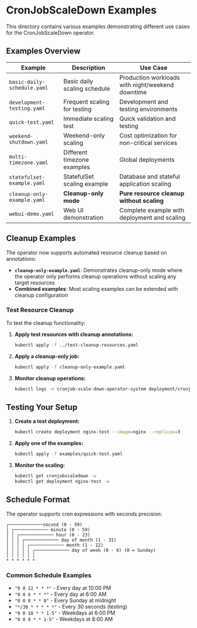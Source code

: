 # CronJobScaleDown Examples

This directory contains various examples demonstrating different use cases for the CronJobScaleDown operator.

## Examples Overview

| Example | Description | Use Case |
|---------|-------------|----------|
| `basic-daily-schedule.yaml` | Basic daily scaling schedule | Production workloads with night/weekend downtime |
| `development-testing.yaml` | Frequent scaling for testing | Development and testing environments |
| `quick-test.yaml` | Immediate scaling test | Quick validation and testing |
| `weekend-shutdown.yaml` | Weekend-only scaling | Cost optimization for non-critical services |
| `multi-timezone.yaml` | Different timezone examples | Global deployments |
| `statefulset-example.yaml` | StatefulSet scaling example | Database and stateful application scaling |
| `cleanup-only-example.yaml` | **Cleanup-only mode** | **Pure resource cleanup without scaling** |
| `webui-demo.yaml` | Web UI demonstration | Complete example with deployment and scaling |

## Cleanup Examples

The operator now supports automated resource cleanup based on annotations:

- **`cleanup-only-example.yaml`**: Demonstrates cleanup-only mode where the operator only performs cleanup operations without scaling any target resources
- **Combined examples**: Most scaling examples can be extended with cleanup configuration

### Test Resource Cleanup

To test the cleanup functionality:

1. **Apply test resources with cleanup annotations:**
   ```bash
   kubectl apply -f ../test-cleanup-resources.yaml
   ```

2. **Apply a cleanup-only job:**
   ```bash
   kubectl apply -f cleanup-only-example.yaml
   ```

3. **Monitor cleanup operations:**
   ```bash
   kubectl logs -n cronjob-scale-down-operator-system deployment/cronjob-scale-down-operator-controller-manager | grep -i cleanup
   ```

## Testing Your Setup

1. **Create a test deployment:**
   ```bash
   kubectl create deployment nginx-test --image=nginx --replicas=3
   ```

2. **Apply one of the examples:**
   ```bash
   kubectl apply -f examples/quick-test.yaml
   ```

3. **Monitor the scaling:**
   ```bash
   kubectl get cronjobscaledown -w
   kubectl get deployment nginx-test -w
   ```

## Schedule Format

The operator supports cron expressions with seconds precision:
```
┌─────────────second (0 - 59)
│ ┌───────────── minute (0 - 59)
│ │ ┌───────────── hour (0 - 23)
│ │ │ ┌───────────── day of month (1 - 31)
│ │ │ │ ┌───────────── month (1 - 12)
│ │ │ │ │ ┌───────────── day of week (0 - 6) (0 = Sunday)
│ │ │ │ │ │
* * * * * *
```

### Common Schedule Examples

- `"0 0 22 * * *"` - Every day at 10:00 PM
- `"0 0 6 * * *"` - Every day at 6:00 AM  
- `"0 0 0 * * 0"` - Every Sunday at midnight
- `"*/30 * * * * *"` - Every 30 seconds (testing)
- `"0 0 18 * * 1-5"` - Weekdays at 6:00 PM
- `"0 0 8 * * 1-5"` - Weekdays at 8:00 AM
